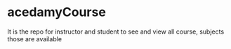 # acedamyCourse
It is the repo for instructor and student to see and view all course, subjects those are available
